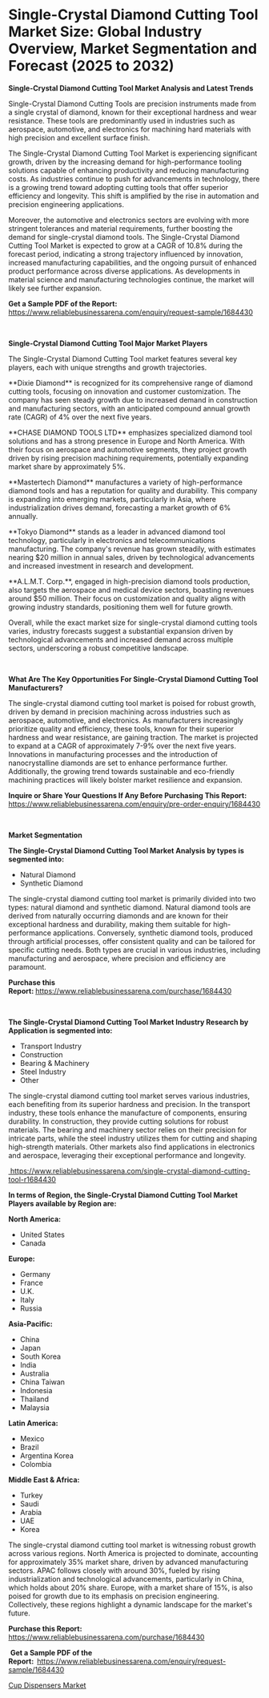 <p><h1>Single-Crystal Diamond Cutting Tool Market Size: Global Industry Overview, Market Segmentation and Forecast (2025 to 2032)</h1></p><p><strong>Single-Crystal Diamond Cutting Tool Market Analysis and Latest Trends</strong></p>
<p><p>Single-Crystal Diamond Cutting Tools are precision instruments made from a single crystal of diamond, known for their exceptional hardness and wear resistance. These tools are predominantly used in industries such as aerospace, automotive, and electronics for machining hard materials with high precision and excellent surface finish. </p><p>The Single-Crystal Diamond Cutting Tool Market is experiencing significant growth, driven by the increasing demand for high-performance tooling solutions capable of enhancing productivity and reducing manufacturing costs. As industries continue to push for advancements in technology, there is a growing trend toward adopting cutting tools that offer superior efficiency and longevity. This shift is amplified by the rise in automation and precision engineering applications. </p><p>Moreover, the automotive and electronics sectors are evolving with more stringent tolerances and material requirements, further boosting the demand for single-crystal diamond tools. The Single-Crystal Diamond Cutting Tool Market is expected to grow at a CAGR of 10.8% during the forecast period, indicating a strong trajectory influenced by innovation, increased manufacturing capabilities, and the ongoing pursuit of enhanced product performance across diverse applications. As developments in material science and manufacturing technologies continue, the market will likely see further expansion.</p></p>
<p><strong>Get a Sample PDF of the Report:&nbsp;</strong> <a href="https://www.reliablebusinessarena.com/enquiry/request-sample/1684430?utm_campaign=3251&utm_medium=2&utm_source=Github&utm_content=ia&utm_term=26032025&utm_id=single-crystal-diamond-cutting-tool">https://www.reliablebusinessarena.com/enquiry/request-sample/1684430</a></p>
<p>&nbsp;</p>
<p><strong>Single-Crystal Diamond Cutting Tool Major Market Players</strong></p>
<p><p>The Single-Crystal Diamond Cutting Tool market features several key players, each with unique strengths and growth trajectories. </p><p>**Dixie Diamond** is recognized for its comprehensive range of diamond cutting tools, focusing on innovation and customer customization. The company has seen steady growth due to increased demand in construction and manufacturing sectors, with an anticipated compound annual growth rate (CAGR) of 4% over the next five years.</p><p>**CHASE DIAMOND TOOLS LTD** emphasizes specialized diamond tool solutions and has a strong presence in Europe and North America. With their focus on aerospace and automotive segments, they project growth driven by rising precision machining requirements, potentially expanding market share by approximately 5%.</p><p>**Mastertech Diamond** manufactures a variety of high-performance diamond tools and has a reputation for quality and durability. This company is expanding into emerging markets, particularly in Asia, where industrialization drives demand, forecasting a market growth of 6% annually.</p><p>**Tokyo Diamond** stands as a leader in advanced diamond tool technology, particularly in electronics and telecommunications manufacturing. The company's revenue has grown steadily, with estimates nearing $20 million in annual sales, driven by technological advancements and increased investment in research and development.</p><p>**A.L.M.T. Corp.**, engaged in high-precision diamond tools production, also targets the aerospace and medical device sectors, boasting revenues around $50 million. Their focus on customization and quality aligns with growing industry standards, positioning them well for future growth.</p><p>Overall, while the exact market size for single-crystal diamond cutting tools varies, industry forecasts suggest a substantial expansion driven by technological advancements and increased demand across multiple sectors, underscoring a robust competitive landscape.</p></p>
<p>&nbsp;</p>
<p><strong>What Are The Key Opportunities For Single-Crystal Diamond Cutting Tool Manufacturers?</strong></p>
<p><p>The single-crystal diamond cutting tool market is poised for robust growth, driven by demand in precision machining across industries such as aerospace, automotive, and electronics. As manufacturers increasingly prioritize quality and efficiency, these tools, known for their superior hardness and wear resistance, are gaining traction. The market is projected to expand at a CAGR of approximately 7-9% over the next five years. Innovations in manufacturing processes and the introduction of nanocrystalline diamonds are set to enhance performance further. Additionally, the growing trend towards sustainable and eco-friendly machining practices will likely bolster market resilience and expansion.</p></p>
<p><strong>Inquire or Share Your Questions If Any Before Purchasing This Report:</strong> <a href="https://www.reliablebusinessarena.com/enquiry/pre-order-enquiry/1684430?utm_campaign=3251&utm_medium=2&utm_source=Github&utm_content=ia&utm_term=26032025&utm_id=single-crystal-diamond-cutting-tool">https://www.reliablebusinessarena.com/enquiry/pre-order-enquiry/1684430</a></p>
<p>&nbsp;</p>
<p><strong>Market Segmentation</strong></p>
<p><strong>The Single-Crystal Diamond Cutting Tool Market Analysis by types is segmented into:</strong></p>
<p><ul><li>Natural Diamond</li><li>Synthetic Diamond</li></ul></p>
<p><p>The single-crystal diamond cutting tool market is primarily divided into two types: natural diamond and synthetic diamond. Natural diamond tools are derived from naturally occurring diamonds and are known for their exceptional hardness and durability, making them suitable for high-performance applications. Conversely, synthetic diamond tools, produced through artificial processes, offer consistent quality and can be tailored for specific cutting needs. Both types are crucial in various industries, including manufacturing and aerospace, where precision and efficiency are paramount.</p></p>
<p><strong>Purchase this Report:&nbsp;</strong><a href="https://www.reliablebusinessarena.com/purchase/1684430?utm_campaign=3251&utm_medium=2&utm_source=Github&utm_content=ia&utm_term=26032025&utm_id=single-crystal-diamond-cutting-tool">https://www.reliablebusinessarena.com/purchase/1684430</a></p>
<p>&nbsp;</p>
<p><strong>The Single-Crystal Diamond Cutting Tool Market Industry Research by Application is segmented into:</strong></p>
<p><ul><li>Transport Industry</li><li>Construction</li><li>Bearing & Machinery</li><li>Steel Industry</li><li>Other</li></ul></p>
<p><p>The single-crystal diamond cutting tool market serves various industries, each benefiting from its superior hardness and precision. In the transport industry, these tools enhance the manufacture of components, ensuring durability. In construction, they provide cutting solutions for robust materials. The bearing and machinery sector relies on their precision for intricate parts, while the steel industry utilizes them for cutting and shaping high-strength materials. Other markets also find applications in electronics and aerospace, leveraging their exceptional performance and longevity.</p></p>
<p><a href="https://www.reliablebusinessarena.com/single-crystal-diamond-cutting-tool-r1684430?utm_campaign=3251&utm_medium=2&utm_source=Github&utm_content=ia&utm_term=26032025&utm_id=single-crystal-diamond-cutting-tool">&nbsp;https://www.reliablebusinessarena.com/single-crystal-diamond-cutting-tool-r1684430</a></p>
<p><strong>In terms of Region, the Single-Crystal Diamond Cutting Tool Market Players available by Region are:</strong></p>
<p>
    <p> <strong> North America: </strong>
        <ul>
            <li>United States</li>
            <li>Canada</li>
        </ul>
        </p> 
    <p> <strong> Europe: </strong>
        <ul>
            <li>Germany</li>
            <li>France</li>
            <li>U.K.</li>
            <li>Italy</li>
            <li>Russia</li>
        </ul>
        </p> 
    <p> <strong> Asia-Pacific: </strong>
        <ul>
            <li>China</li>
            <li>Japan</li>
            <li>South Korea</li>
            <li>India</li>
            <li>Australia</li>
            <li>China Taiwan</li>
            <li>Indonesia</li>
            <li>Thailand</li>
            <li>Malaysia</li>
        </ul>
        </p> 
    <p> <strong> Latin America: </strong>
        <ul>
            <li>Mexico</li>
            <li>Brazil</li>
            <li>Argentina Korea</li>
            <li>Colombia</li>
        </ul>
        </p> 
    <p> <strong> Middle East & Africa: </strong>
        <ul>
            <li>Turkey</li>
            <li>Saudi</li>
            <li>Arabia</li>
            <li>UAE</li>
            <li>Korea</li>
        </ul>
    </p>
    </p>
<p><p>The single-crystal diamond cutting tool market is witnessing robust growth across various regions. North America is projected to dominate, accounting for approximately 35% market share, driven by advanced manufacturing sectors. APAC follows closely with around 30%, fueled by rising industrialization and technological advancements, particularly in China, which holds about 20% share. Europe, with a market share of 15%, is also poised for growth due to its emphasis on precision engineering. Collectively, these regions highlight a dynamic landscape for the market's future.</p></p>
<p><strong>Purchase this Report: </strong><a href="https://www.reliablebusinessarena.com/purchase/1684430?utm_campaign=3251&utm_medium=2&utm_source=Github&utm_content=ia&utm_term=26032025&utm_id=single-crystal-diamond-cutting-tool">https://www.reliablebusinessarena.com/purchase/1684430</a></p>
<p>&nbsp;<strong>Get a Sample PDF of the Report:&nbsp;&nbsp;</strong><a href="https://www.reliablebusinessarena.com/enquiry/request-sample/1684430?utm_campaign=3251&utm_medium=2&utm_source=Github&utm_content=ia&utm_term=26032025&utm_id=single-crystal-diamond-cutting-tool">https://www.reliablebusinessarena.com/enquiry/request-sample/1684430</a></p>
<p><strong></strong></p>
<p><p><a href="https://github.com/maseykokosq1/Market-Research-Report-List-1/blob/main/cup-dispensers-market.md?utm_campaign=3251&utm_medium=2&utm_source=Github&utm_content=ia&utm_term=26032025&utm_id=single-crystal-diamond-cutting-tool">Cup Dispensers Market</a></p></p>